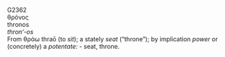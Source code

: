 <body>
  <p>G2362<br>  θρόνος  <br> thronos  <br><i>thron‘-os </i><br>From   θράω    thraō   (to <i>sit</i>); a stately <i>seat</i> (“throne”); by implication <i>power</i> or (concretely) a <i>potentate:</i> - seat, throne.<br></p>
 </body>